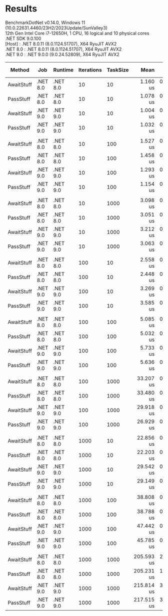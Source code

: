﻿# Results

BenchmarkDotNet v0.14.0, Windows 11 (10.0.22631.4460/23H2/2023Update/SunValley3)\
12th Gen Intel Core i7-12650H, 1 CPU, 16 logical and 10 physical cores\
.NET SDK 9.0.100\
  [Host]   : .NET 8.0.11 (8.0.1124.51707), X64 RyuJIT AVX2\
  .NET 8.0 : .NET 8.0.11 (8.0.1124.51707), X64 RyuJIT AVX2\
  .NET 9.0 : .NET 9.0.0 (9.0.24.52809), X64 RyuJIT AVX2


| Method     | Job      | Runtime  | Iterations | TaskSize | Mean       | Error     | StdDev    | Median     | Ratio | RatioSD | Allocated  | Alloc Ratio |
|----------- |--------- |--------- |----------- |--------- |-----------:|----------:|----------:|-----------:|------:|--------:|-----------:|------------:|
| AwaitStuff | .NET 8.0 | .NET 8.0 | 10         | 10       |   1.160 us | 0.0103 us | 0.0092 us |   1.161 us |  1.16 |    0.02 |    1.68 KB |        1.00 |
| PassStuff  | .NET 8.0 | .NET 8.0 | 10         | 10       |   1.078 us | 0.0210 us | 0.0273 us |   1.086 us |  1.07 |    0.03 |    1.58 KB |        0.94 |
| AwaitStuff | .NET 9.0 | .NET 9.0 | 10         | 10       |   1.004 us | 0.0128 us | 0.0120 us |   1.005 us |  1.00 |    0.02 |    1.68 KB |        1.00 |
| PassStuff  | .NET 9.0 | .NET 9.0 | 10         | 10       |   1.032 us | 0.0122 us | 0.0114 us |   1.029 us |  1.03 |    0.02 |    1.58 KB |        0.94 |
|            |          |          |            |          |            |           |           |            |       |         |            |             |
| AwaitStuff | .NET 8.0 | .NET 8.0 | 10         | 100      |   1.527 us | 0.0274 us | 0.0256 us |   1.531 us |  1.19 |    0.09 |     5.2 KB |        1.00 |
| PassStuff  | .NET 8.0 | .NET 8.0 | 10         | 100      |   1.458 us | 0.0221 us | 0.0206 us |   1.458 us |  1.13 |    0.08 |    5.09 KB |        0.98 |
| AwaitStuff | .NET 9.0 | .NET 9.0 | 10         | 100      |   1.293 us | 0.0327 us | 0.0965 us |   1.241 us |  1.01 |    0.10 |     5.2 KB |        1.00 |
| PassStuff  | .NET 9.0 | .NET 9.0 | 10         | 100      |   1.154 us | 0.0083 us | 0.0069 us |   1.156 us |  0.90 |    0.07 |    5.09 KB |        0.98 |
|            |          |          |            |          |            |           |           |            |       |         |            |             |
| AwaitStuff | .NET 8.0 | .NET 8.0 | 10         | 1000     |   3.098 us | 0.0609 us | 0.0791 us |   3.092 us |  0.96 |    0.03 |   40.35 KB |        1.00 |
| PassStuff  | .NET 8.0 | .NET 8.0 | 10         | 1000     |   3.051 us | 0.0605 us | 0.0594 us |   3.058 us |  0.95 |    0.02 |   40.25 KB |        1.00 |
| AwaitStuff | .NET 9.0 | .NET 9.0 | 10         | 1000     |   3.212 us | 0.0390 us | 0.0326 us |   3.206 us |  1.00 |    0.01 |   40.35 KB |        1.00 |
| PassStuff  | .NET 9.0 | .NET 9.0 | 10         | 1000     |   3.063 us | 0.0363 us | 0.0321 us |   3.060 us |  0.95 |    0.01 |   40.25 KB |        1.00 |
|            |          |          |            |          |            |           |           |            |       |         |            |             |
| AwaitStuff | .NET 8.0 | .NET 8.0 | 100        | 10       |   2.558 us | 0.0384 us | 0.0499 us |   2.560 us |  0.78 |    0.02 |   13.63 KB |        1.00 |
| PassStuff  | .NET 8.0 | .NET 8.0 | 100        | 10       |   2.448 us | 0.0393 us | 0.0349 us |   2.452 us |  0.75 |    0.02 |   13.53 KB |        0.99 |
| AwaitStuff | .NET 9.0 | .NET 9.0 | 100        | 10       |   3.269 us | 0.0600 us | 0.0501 us |   3.285 us |  1.00 |    0.02 |   13.63 KB |        1.00 |
| PassStuff  | .NET 9.0 | .NET 9.0 | 100        | 10       |   3.585 us | 0.0622 us | 0.0519 us |   3.597 us |  1.10 |    0.02 |   13.53 KB |        0.99 |
|            |          |          |            |          |            |           |           |            |       |         |            |             |
| AwaitStuff | .NET 8.0 | .NET 8.0 | 100        | 100      |   5.085 us | 0.0973 us | 0.1231 us |   5.043 us |  0.89 |    0.02 |   48.79 KB |        1.00 |
| PassStuff  | .NET 8.0 | .NET 8.0 | 100        | 100      |   5.032 us | 0.0985 us | 0.0922 us |   5.025 us |  0.88 |    0.02 |   48.69 KB |        1.00 |
| AwaitStuff | .NET 9.0 | .NET 9.0 | 100        | 100      |   5.733 us | 0.0740 us | 0.0692 us |   5.762 us |  1.00 |    0.02 |   48.79 KB |        1.00 |
| PassStuff  | .NET 9.0 | .NET 9.0 | 100        | 100      |   5.636 us | 0.0952 us | 0.0844 us |   5.644 us |  0.98 |    0.02 |   48.69 KB |        1.00 |
|            |          |          |            |          |            |           |           |            |       |         |            |             |
| AwaitStuff | .NET 8.0 | .NET 8.0 | 100        | 1000     |  33.207 us | 0.6621 us | 1.4810 us |  33.565 us |  1.11 |    0.06 |  400.41 KB |        1.00 |
| PassStuff  | .NET 8.0 | .NET 8.0 | 100        | 1000     |  33.480 us | 0.6492 us | 0.7729 us |  33.257 us |  1.12 |    0.05 |  400.31 KB |        1.00 |
| AwaitStuff | .NET 9.0 | .NET 9.0 | 100        | 1000     |  29.918 us | 0.5942 us | 1.1448 us |  29.555 us |  1.00 |    0.05 |  400.41 KB |        1.00 |
| PassStuff  | .NET 9.0 | .NET 9.0 | 100        | 1000     |  26.929 us | 0.4164 us | 0.3691 us |  26.820 us |  0.90 |    0.04 |  400.31 KB |        1.00 |
|            |          |          |            |          |            |           |           |            |       |         |            |             |
| AwaitStuff | .NET 8.0 | .NET 8.0 | 1000       | 10       |  22.856 us | 0.3338 us | 0.3122 us |  22.944 us |  0.77 |    0.02 |  133.22 KB |        1.00 |
| PassStuff  | .NET 8.0 | .NET 8.0 | 1000       | 10       |  22.203 us | 0.4041 us | 0.3780 us |  22.145 us |  0.75 |    0.02 |  133.12 KB |        1.00 |
| AwaitStuff | .NET 9.0 | .NET 9.0 | 1000       | 10       |  29.542 us | 0.4896 us | 0.4580 us |  29.680 us |  1.00 |    0.02 |  133.23 KB |        1.00 |
| PassStuff  | .NET 9.0 | .NET 9.0 | 1000       | 10       |  29.149 us | 0.3821 us | 0.3574 us |  29.252 us |  0.99 |    0.02 |  133.12 KB |        1.00 |
|            |          |          |            |          |            |           |           |            |       |         |            |             |
| AwaitStuff | .NET 8.0 | .NET 8.0 | 1000       | 100      |  38.808 us | 0.4076 us | 0.3813 us |  38.882 us |  0.82 |    0.01 |  484.79 KB |        1.00 |
| PassStuff  | .NET 8.0 | .NET 8.0 | 1000       | 100      |  38.788 us | 0.5037 us | 0.4711 us |  38.824 us |  0.82 |    0.01 |  484.69 KB |        1.00 |
| AwaitStuff | .NET 9.0 | .NET 9.0 | 1000       | 100      |  47.442 us | 0.5857 us | 0.5192 us |  47.361 us |  1.00 |    0.01 |  484.79 KB |        1.00 |
| PassStuff  | .NET 9.0 | .NET 9.0 | 1000       | 100      |  45.785 us | 0.5809 us | 0.5434 us |  45.838 us |  0.97 |    0.02 |  484.69 KB |        1.00 |
|            |          |          |            |          |            |           |           |            |       |         |            |             |
| AwaitStuff | .NET 8.0 | .NET 8.0 | 1000       | 1000     | 205.593 us | 2.6075 us | 2.4390 us | 205.311 us |  0.95 |    0.02 | 4000.41 KB |        1.00 |
| PassStuff  | .NET 8.0 | .NET 8.0 | 1000       | 1000     | 205.231 us | 1.2261 us | 1.1469 us | 205.275 us |  0.95 |    0.01 | 4000.31 KB |        1.00 |
| AwaitStuff | .NET 9.0 | .NET 9.0 | 1000       | 1000     | 215.814 us | 3.0007 us | 2.5057 us | 215.340 us |  1.00 |    0.02 | 4000.41 KB |        1.00 |
| PassStuff  | .NET 9.0 | .NET 9.0 | 1000       | 1000     | 217.515 us | 3.3385 us | 2.9595 us | 216.910 us |  1.01 |    0.02 | 4000.31 KB |        1.00 |
